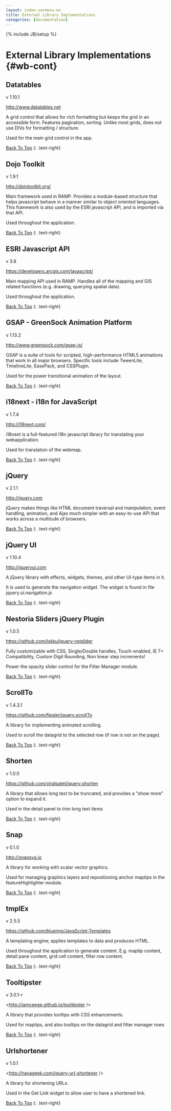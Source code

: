 ```yaml
---
layout: index-secmenu-en
title: External Library Implementations
categories: [documentation]
---
```

{% include JB/setup %}

<a name="top" />

# External Library Implementations {#wb-cont}



<div class="toc"></div>

<a name="datatables" />

## Datatables
v 1.10.1

<http://www.datatables.net>

A grid control that allows for rich formatting but keeps the grid in an accessible form.  Features pagination, sorting. Unlike most grids, does not use DIVs for formatting / structure.

Used for the main grid control in the app.

[Back To Top](#top)
{: .text-right}


## Dojo Toolkit
v 1.9.1

<http://dojotoolkit.org/>

Main framework used in RAMP.  Provides a module-based structure that helps javascript behave in a manner similar to object oriented languages.  This framework is also used by the ESRI javascript API, and is imported via that API.

Used throughout the application.

[Back To Top](#top)
{: .text-right}


## ESRI Javascript API
v 3.8

<https://developers.arcgis.com/javascript/>

Main mapping API used in RAMP.  Handles all of the mapping and GIS related functions (e.g. drawing, querying spatial data).

Used throughout the application.

[Back To Top](#top)
{: .text-right}


## GSAP - GreenSock Animation Platform
v 1.13.2

<http://www.greensock.com/gsap-js/>

GSAP is a suite of tools for scripted, high-performance HTML5 animations that work in all major browsers.  Specific tools include TweenLite, TimelineLite, EasePack, and CSSPlugin.

Used for the power transitional animation of the layout.

[Back To Top](#top)
{: .text-right}

## i18next - i18n for JavaScript
v 1.7.4

<http://i18next.com/>

i18next is a full-featured i18n javascript library for translating your webapplication.

Used for translation of the webmap.

[Back To Top](#top)
{: .text-right}

## jQuery
v 2.1.1

<http://jquery.com>

jQuery makes things like HTML document traversal and manipulation, event handling, animation, and Ajax much simpler with an easy-to-use API that works across a multitude of browsers.

[Back To Top](#top)
{: .text-right}

## jQuery UI
v 1.10.4

<http://jqueryui.com>

A jQuery library with effects, widgets, themes, and other UI-type items in it.

It is used to generate the navigation widget. The widget is found in file jquery.ui.navigation.js

[Back To Top](#top)
{: .text-right}

## Nestoria Sliders jQuery Plugin
v 1.0.5

<https://github.com/lokku/jquery-nstslider>

Fully customizable with CSS, Single/Double handles, Touch-enabled, IE 7+ Compatibility, Custom Digit Rounding, Non linear step increments!

Power the opacity slider control for the Filter Manager module.

[Back To Top](#top)
{: .text-right}

## ScrollTo
v 1.4.3.1

<https://github.com/flesler/jquery.scrollTo>

A library for implementing animated scrolling.

Used to scroll the datagrid to the selected row (if row is not on the page).

[Back To Top](#top)
{: .text-right}

## Shorten
v 1.0.0

<https://github.com/viralpatel/jquery.shorten>

A library that allows long text to be truncated, and provides a "show more" option to expand it.

Used in the detail panel to trim long text items

[Back To Top](#top)
{: .text-right}

## Snap
v 0.1.0

<http://snapsvg.io>

A library for working with scalar vector graphics.

Used for managing graphics layers and repositioning anchor maptips in the featureHighlighter module.

[Back To Top](#top)
{: .text-right}

## tmplEx
v 2.5.5

<https://github.com/blueimp/JavaScript-Templates>

A templating engine; applies templates to data and produces HTML.

Used throughout the application to generate content.  E.g. maptip content, detail pane content, grid cell content, filter row content.

[Back To Top](#top)
{: .text-right}

## Tooltipster
v 3.0.1-r

<http://iamceege.github.io/tooltipster />

A library that provides tooltips with CSS enhancements.

Used for maptips, and also tooltips on the datagrid and filter manager rows

[Back To Top](#top)
{: .text-right}

## Urlshortener
v 1.0.1

<http://hayageek.com/jquery-url-shortener />

A library for shortening URLs.

Used in the Get Link widget to allow user to have a shortened link.

[Back To Top](#top)
{: .text-right}